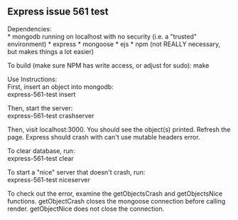 Express issue 561 test
----------------------

Dependencies:  
    * mongodb running on localhost with no security (i.e. a "trusted" environment)
    * express
    * mongoose
    * ejs
    * npm (not REALLY necessary, but makes things a lot easier)

To build (make sure NPM has write access, or adjust for sudo):
    make

Use Instructions:  
First, insert an object into mongodb:  
    express-561-test insert

Then, start the server:  
    express-561-test crashserver

Then, visit localhost:3000. You should see the object(s) printed. Refresh the page.
Express should crash with can't use mutable headers error.

To clear database, run:  
    express-561-test clear

To start a "nice" server that doesn't crash, run:  
    express-561-test niceserver

To check out the error, examine the getObjectsCrash and getObjectsNice functions.
getObjectCrash closes the mongoose connection before calling render.
getObjectNice does not close the connection.